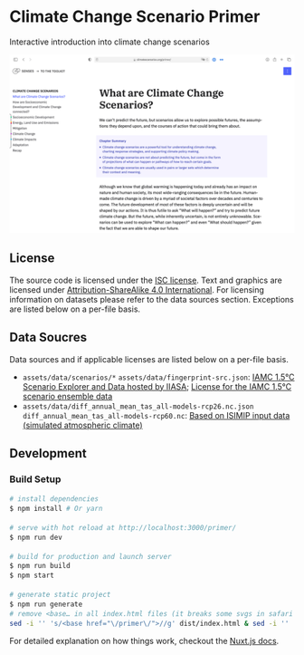 # Climate Change Scenario Primer

Interactive introduction into climate change scenarios

![screenshot of the module](./module.png)

## License

The source code is licensed under the [ISC license](LICENSE.md). Text and graphics are licensed under [Attribution-ShareAlike 4.0 International](https://creativecommons.org/licenses/by-sa/4.0/). For licensing information on datasets please refer to the data sources section. Exceptions are listed below on a per-file basis.

## Data Soucres

Data sources and if applicable licenses are listed below on a per-file basis.

- `assets/data/scenarios/*` `assets/data/fingerprint-src.json`: [IAMC 1.5°C Scenario Explorer and Data hosted by IIASA](https://data.ene.iiasa.ac.at/iamc-1.5c-explorer/); [License for the IAMC 1.5°C scenario ensemble data](https://data.ene.iiasa.ac.at/iamc-1.5c-explorer/#/license)
- `assets/data/diff_annual_mean_tas_all-models-rcp26.nc.json` `diff_annual_mean_tas_all-models-rcp60.nc`: [Based on ISIMIP input data (simulated atmospheric climate)](https://www.isimip.org/gettingstarted/input-data-bias-correction/)

## Development

### Build Setup

``` bash
# install dependencies
$ npm install # Or yarn

# serve with hot reload at http://localhost:3000/primer/
$ npm run dev

# build for production and launch server
$ npm run build
$ npm start

# generate static project
$ npm run generate
# remove <base… in all index.html files (it breaks some svgs in safari and paths are absolute anyways)
sed -i '' 's/<base href="\/primer\/">//g' dist/index.html & sed -i '' 's/<base href="\/primer\/">//g' dist/*/index.html
```

For detailed explanation on how things work, checkout the [Nuxt.js docs](https://github.com/nuxt/nuxt.js).

